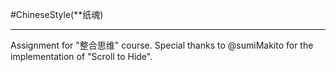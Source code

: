 #ChineseStyle(**纸魂)
***
Assignment for "整合思维" course. Special thanks to @sumiMakito for the implementation of "Scroll to Hide".
